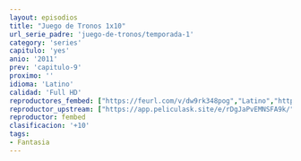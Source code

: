 ```yaml
---
layout: episodios
title: "Juego de Tronos 1x10"
url_serie_padre: 'juego-de-tronos/temporada-1'
category: 'series'
capitulo: 'yes'
anio: '2011'
prev: 'capitulo-9'
proximo: ''
idioma: 'Latino'
calidad: 'Full HD'
reproductores_fembed: ["https://feurl.com/v/dw9rk348pog","Latino","https://feurl.com/v/-erelcp2kd6kmz3","Latino","https://feurl.com/v/yx7gkiew41q6mm7/","Latino"]
reproductor_upstream: ["https://app.peliculask.site/e/rDgJaPvEMNSFA9k/","Latino"]
reproductor: fembed
clasificacion: '+10'
tags:
- Fantasia
---
```












